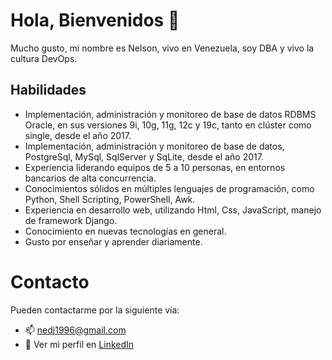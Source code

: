 # Hola, Bienvenidos :wave: 

Mucho gusto, mi nombre es Nelson, vivo en Venezuela, soy DBA y vivo la cultura DevOps.

## Habilidades

* Implementación, administración y monitoreo de base de datos RDBMS Oracle, en sus versiones 9i, 10g, 11g, 12c y 19c, tanto en clúster como single, desde el año 2017.
* Implementación, administración y monitoreo de base de datos, PostgreSql, MySql, SqlServer y SqLite, desde el año 2017.
* Experiencia liderando equipos de 5 a 10 personas, en entornos bancarios de alta concurrencia.
* Conocimientos sólidos en múltiples lenguajes de programación, como Python, Shell Scripting, PowerShell, Awk.
* Experiencia en desarrollo web, utilizando Html, Css, JavaScript, manejo de framework Django.
* Conocimiento en nuevas tecnologías en general.
* Gusto por enseñar y aprender diariamente.

# Contacto
 
Pueden contactarme por la siguiente vía:
- :mailbox: nedj1996@gmail.com
- :link: Ver mi perfil en [LinkedIn](https://www.linkedin.com/in/nelson-diaz-287051169)
